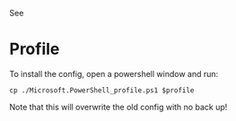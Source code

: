 See

# Profile

To install the config, open a powershell window and run:

```
cp ./Microsoft.PowerShell_profile.ps1 $profile
```

Note that this will overwrite the old config with no back up!